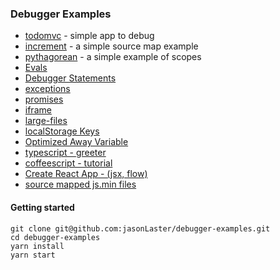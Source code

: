 ### Debugger Examples

* [todomvc](./examples/todomvc) - simple app to debug
* [increment](./examples/increment) - a simple source map example
* [pythagorean](./examples/pythagorean) - a simple example of scopes
* [Evals](./examples/evals.html)
* [Debugger Statements](./examples/debugger-statements.html)
* [exceptions](./examples/exceptions.html)
* [promises](./examples/promises.html)
* [iframe](./examples/iframe.html)
* [large-files](./examples/large-files.html)
* [localStorage Keys](./examples/localstorage-keys.html)
* [Optimized Away Variable](./examples/optimized-away.html)
* [typescript - greeter](./examples/typescript/greeter)
* [coffeescript - tutorial](./examples/coffeescript/tutorial)
* [Create React App - (jsx, flow)](./examples/my-app/build)
* [source mapped js.min files](http://wbamberg.github.io/example-websites/source-mapping/index.html)

#### Getting started

```
git clone git@github.com:jasonLaster/debugger-examples.git
cd debugger-examples
yarn install
yarn start
```
